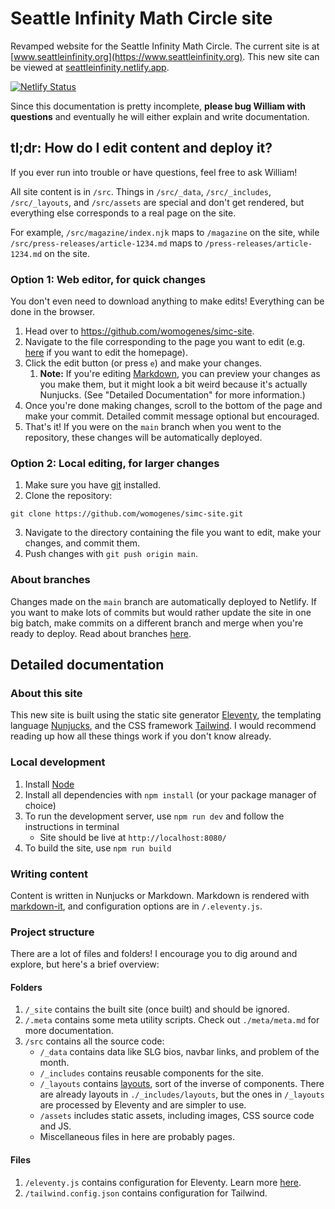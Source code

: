 # Seattle Infinity Math Circle site

Revamped website for the Seattle Infinity Math Circle. The current site is at [www.seattleinfinity.org](https://www.seattleinfinity.org). This new site can be viewed at [seattleinfinity.netlify.app](https://seattleinfinity.netlify.app).

[![Netlify Status](https://api.netlify.com/api/v1/badges/f28627f3-d5d4-4111-98e2-b3e07c096672/deploy-status)](https://app.netlify.com/sites/seattleinfinity/deploys)

Since this documentation is pretty incomplete, **please bug William with questions** and eventually he will either explain and write documentation.


## tl;dr: How do I edit content and deploy it?

If you ever run into trouble or have questions, feel free to ask William!

All site content is in `/src`. Things in `/src/_data`, `/src/_includes`, `/src/_layouts`, and `/src/assets` are special and don't get rendered, but everything else corresponds to a real page on the site.

For example, `/src/magazine/index.njk` maps to `/magazine` on the site, while `/src/press-releases/article-1234.md` maps to `/press-releases/article-1234.md` on the site.

### Option 1: Web editor, for quick changes

You don't even need to download anything to make edits! Everything can be done in the browser.

1. Head over to https://github.com/womogenes/simc-site.
2. Navigate to the file corresponding to the page you want to edit (e.g. [here](https://github.com/womogenes/simc-site/blob/main/src/index.njk) if you want to edit the homepage).
3. Click the edit button (or press `e`) and make your changes.
   1. **Note:** If you're editing [Markdown](https://www.markdownguide.org/), you can preview your changes as you make them, but it might look a bit weird because it's actually Nunjucks. (See "Detailed Documentation" for more information.)
4. Once you're done making changes, scroll to the bottom of the page and make your commit. Detailed commit message optional but encouraged.
5. That's it! If you were on the `main` branch when you went to the repository, these changes will be automatically deployed.

### Option 2: Local editing, for larger changes

1. Make sure you have [git](https://git-scm.com/) installed.
2. Clone the repository:
```
git clone https://github.com/womogenes/simc-site.git
```
3. Navigate to the directory containing the file you want to edit, make your changes, and commit them.
4. Push changes with `git push origin main`.


### About branches

Changes made on the `main` branch are automatically deployed to Netlify. If you want to make lots of commits but would rather update the site in one big batch, make commits on a different branch and merge when you're ready to deploy. Read about branches [here](https://docs.github.com/en/pull-requests/collaborating-with-pull-requests/proposing-changes-to-your-work-with-pull-requests/about-branches).


## Detailed documentation

### About this site

This new site is built using the static site generator [Eleventy](https://www.11ty.dev/), the templating language [Nunjucks](https://mozilla.github.io/nunjucks/), and the CSS framework [Tailwind](https://tailwindcss.com/). I would recommend reading up how all these things work if you don't know already.

### Local development

1. Install [Node](https://nodejs.org/en/)
2. Install all dependencies with `npm install` (or your package manager of choice)
3. To run the development server, use `npm run dev` and follow the instructions in terminal
   - Site should be live at `http://localhost:8080/`
4. To build the site, use `npm run build`


### Writing content

Content is written in Nunjucks or Markdown. Markdown is rendered with [markdown-it](https://github.com/markdown-it/markdown-it), and configuration options are in `/.eleventy.js`.

### Project structure

There are a lot of files and folders! I encourage you to dig around and explore, but here's a brief overview:

#### Folders

1. `/_site` contains the built site (once built) and should be ignored.
2. `/.meta` contains some meta utility scripts. Check out `./meta/meta.md` for more documentation.
3. `/src` contains all the source code:
   - `/_data` contains data like SLG bios, navbar links, and problem of the month.
   - `/_includes` contains reusable components for the site.
   - `/_layouts` contains [layouts](https://www.11ty.dev/docs/layouts/), sort of the inverse of components. There are already layouts in `./_includes/layouts`, but the ones in `/_layouts` are processed by Eleventy and are simpler to use.
   - `/assets` includes static assets, including images, CSS source code and JS.
   - Miscellaneous files in here are probably pages.

#### Files

1. `/eleventy.js` contains configuration for Eleventy. Learn more [here](https://www.11ty.dev/docs/).   
2. `/tailwind.config.json` contains configuration for Tailwind.

